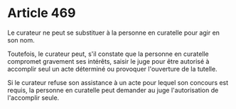 # Article 469

Le curateur ne peut se substituer à la personne en curatelle pour agir en son nom.

Toutefois, le curateur peut, s'il constate que la personne en curatelle compromet gravement ses intérêts, saisir le juge pour être autorisé à accomplir seul un acte déterminé ou provoquer l'ouverture de la tutelle.

Si le curateur refuse son assistance à un acte pour lequel son concours est requis, la personne en curatelle peut demander au juge l'autorisation de l'accomplir seule.
